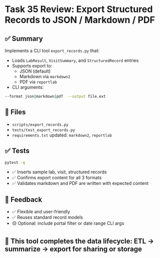 # Task 35 Review: Export Structured Records to JSON / Markdown / PDF

## ✅ Summary
Implements a CLI tool `export_records.py` that:
- Loads `LabResult`, `VisitSummary`, and `StructuredRecord` entries
- Supports export to:
  - JSON (default)
  - Markdown via `markdown2`
  - PDF via `reportlab`
- CLI arguments:
```bash
--format json|markdown|pdf  --output file.ext
```

## 📂 Files
- `scripts/export_records.py`
- `tests/test_export_records.py`
- `requirements.txt` updated: `markdown2`, `reportlab`

## ✅ Tests
```bash
pytest -q
```
- ✅ Inserts sample lab, visit, structured records
- ✅ Confirms export content for all 3 formats
- ✅ Validates markdown and PDF are written with expected content

## 💬 Feedback
- ✅ Flexible and user-friendly
- ✅ Reuses standard record models
- 🟡 Optional: include portal filter or date range CLI args

## 🚀 This tool completes the data lifecycle: ETL → summarize → export for sharing or storage